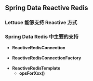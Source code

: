 ## Spring Data Reactive Redis


### Lettuce 能够支持 Reactive 方式

### Spring Data Redis 中主要的支持

* **ReactiveRedisConnection** <br><br/>
* **ReactiveRedisConnectionFactory** <br><br/>
* **ReactiveRedisTemplate**
  * **opsForXxx()**